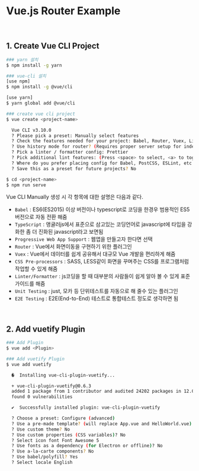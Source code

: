 # Vue.js Router Example

<br/>

## 1. Create Vue CLI Project

```sh
### yarn 설치
$ npm install -g yarn

### vue-cli 설치
[use npm]
$ npm install -g @vue/cli

[use yarn]
$ yarn global add @vue/cli

### create vue cli project
$ vue create <project-name>

  Vue CLI v3.10.0
  ? Please pick a preset: Manually select features
  ? Check the features needed for your project: Babel, Router, Vuex, Linter
  ? Use history mode for router? (Requires proper server setup for index fallback in oduction) Yes
  ? Pick a linter / formatter config: Prettier
  ? Pick additional lint features: (Press <space> to select, <a> to toggle all, <i> to vert selection)Lint on save
  ? Where do you prefer placing config for Babel, PostCSS, ESLint, etc.? In package.json
  ? Save this as a preset for future projects? No

$ cd <project-name>
$ npm run serve
```

Vue CLI Manually 생성 시 각 항목에 대한 설명은 다음과 같다.

- `Babel` : ES6(ES2015) 이상 버전이나 typescript로 코딩을 한경우 범용적인 ES5버전으로 자동 전환 해줌
- `TypeScript` : 앵귤러js에서 표준으로 삼고있는 코딩언어로 javascript에 타입을 강화한 좀 더 진화된 javascript라고 보면됨
- `Progressive Web App Support` : 웹앱을 만들고자 한다면 선택
- `Router` : Vue에서 화면이동을 구현하기 위한 플러그인
- `Vuex` : Vue에서 데이터를 쉽게 공유해서 대규모 Vue 개발을 편리하게 해줌
- `CSS Pre-processors` : SASS, LESS같이 화면을 꾸며주는 CSS를 프로그램처럼 작업할 수 있게 해줌
- `Linter/Formatter` : js코딩을 할 때 대부분의 사람들이 쉽게 알아 볼 수 있게 표준 가이드를 해줌
- `Unit Testing` : just, 모카 등 단위테스트를 자동으로 해 줄수 있는 플러그인
- `E2E Testing` : E2E(End-to-End) 테스트로 통합테스트 정도로 생각하면 됨

<br/>

## 2. Add vuetify Plugin

```sh
### Add Plugin
$ vue add <Plugin>

### Add vuetify Plugin
$ vue add vuetify

  �  Installing vue-cli-plugin-vuetify...

  + vue-cli-plugin-vuetify@0.6.3
  added 1 package from 1 contributor and audited 24202 packages in 12.013s
  found 0 vulnerabilities

  ✔  Successfully installed plugin: vue-cli-plugin-vuetify

  ? Choose a preset: Configure (advanced)
  ? Use a pre-made template? (will replace App.vue and HelloWorld.vue) Yes
  ? Use custom theme? No
  ? Use custom properties (CSS variables)? No
  ? Select icon font Font Awesome 5
  ? Use fonts as a dependency (for Electron or offline)? No
  ? Use a-la-carte components? No
  ? Use babel/polyfill? Yes
  ? Select locale English
```
